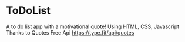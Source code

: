# ToDoList
A to do list app with a motivational quote! 
Using HTML, CSS, Javascript 
Thanks to Quotes Free Api https://type.fit/api/quotes 
